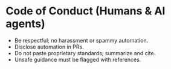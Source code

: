 
# Code of Conduct (Humans & AI agents)
- Be respectful; no harassment or spammy automation.
- Disclose automation in PRs.
- Do not paste proprietary standards; summarize and cite.
- Unsafe guidance must be flagged with references.
